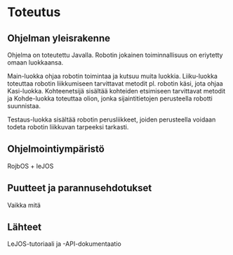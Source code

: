 # Toteutus

## Ohjelman yleisrakenne

Ohjelma on toteutettu Javalla. Robotin jokainen toiminnallisuus on eriytetty omaan luokkaansa.

Main-luokka ohjaa robotin toimintaa ja kutsuu muita luokkia. Liiku-luokka toteuttaa robotin liikkumiseen tarvittavat metodit pl. 
robotin käsi, jota ohjaa Kasi-luokka. Kohteenetsijä sisältää kohteiden etsimiseen tarvittavat metodit ja Kohde-luokka toteuttaa 
olion, jonka sijaintitietojen perusteella robotti suunnistaa.

Testaus-luokka sisältää robotin perusliikkeet, joiden perusteella voidaan todeta robotin liikkuvan tarpeeksi tarkasti.

## Ohjelmointiympäristö

RojbOS + leJOS

## Puutteet ja parannusehdotukset

Vaikka mitä

## Lähteet

LeJOS-tutoriaali ja -API-dokumentaatio

